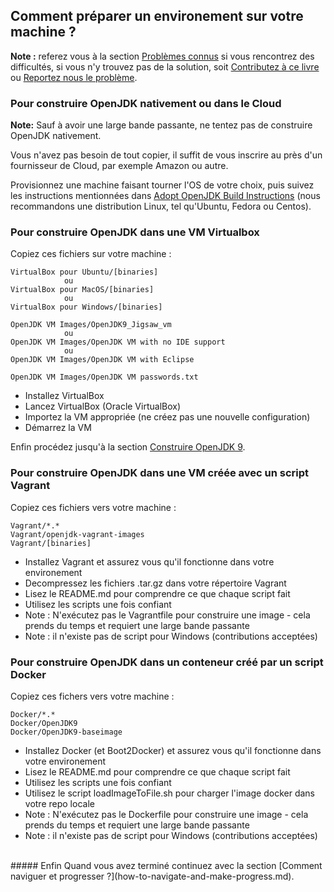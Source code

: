 ## Comment préparer un environement sur votre machine ?

**Note :** referez vous à la section [Problèmes connus](../known-issues/known_issues.md) si vous rencontrez des difficultés, si vous n'y trouvez pas de la solution, soit [Contributez à ce livre](../contributors.md) ou [Reportez nous le problème](../feedback.md).

### Pour construire OpenJDK nativement ou dans le Cloud

**Note:** Sauf à avoir une large bande passante, ne tentez pas de construire OpenJDK nativement.

Vous n'avez pas besoin de tout copier, il suffit de vous inscrire au près d'un fournisseur de Cloud, par exemple Amazon ou autre.

Provisionnez une machine faisant tourner l'OS de votre choix, puis suivez les instructions mentionnées dans [Adopt OpenJDK Build Instructions](https://java.net/projects/adoptopenjdk/pages/AdoptOpenJDKBuildInstructions) (nous recommandons une distribution Linux, tel qu'Ubuntu, Fedora ou Centos).


###  Pour construire OpenJDK dans une VM Virtualbox
Copiez ces fichiers sur votre machine :
   
    VirtualBox pour Ubuntu/[binaries]
                ou
    VirtualBox pour MacOS/[binaries]
                ou    
    VirtualBox pour Windows/[binaries]
   
    OpenJDK VM Images/OpenJDK9_Jigsaw_vm
                ou    
    OpenJDK VM Images/OpenJDK VM with no IDE support
                ou    
    OpenJDK VM Images/OpenJDK VM with Eclipse

    OpenJDK VM Images/OpenJDK VM passwords.txt

- Installez VirtualBox
- Lancez VirtualBox (Oracle VirtualBox)
- Importez la VM appropriée (ne créez pas une nouvelle configuration)
- Démarrez la VM

Enfin procédez jusqu'à la section [Construire OpenJDK 9](../binaries/build_openjdk_9.html).
   
###  Pour construire OpenJDK dans une VM créée avec un script Vagrant
Copiez ces fichiers vers votre machine :

	Vagrant/*.*
    Vagrant/openjdk-vagrant-images
    Vagrant/[binaries]

- Installez Vagrant et assurez vous qu'il fonctionne dans votre environement
- Decompressez les fichiers .tar.gz dans votre répertoire Vagrant
- Lisez le README.md pour comprendre ce que chaque script fait
- Utilisez les scripts une fois confiant
- Note : N'exécutez pas le Vagrantfile pour construire une image - cela prends du temps et requiert une large bande passante
- Note : il n'existe pas de script pour Windows (contributions acceptées)
   
### Pour construire OpenJDK dans un conteneur créé par un script Docker
Copiez ces fichers vers votre machine :

	Docker/*.*
    Docker/OpenJDK9
    Docker/OpenJDK9-baseimage

- Installez Docker (et Boot2Docker) et assurez vous qu'il fonctionne dans votre environement
- Lisez le README.md pour comprendre ce que chaque script fait
- Utilisez les scripts une fois confiant
- Utilisez le script loadImageToFile.sh pour charger l'image docker dans votre repo locale
- Note : N'exécutez pas le Dockerfile pour construire une image - cela prends du temps et requiert une large bande passante
- Note : il n'existe pas de script pour Windows (contributions acceptées)

<br/>
##### Enfin
Quand vous avez terminé continuez avec la section [Comment naviguer et progresser ?](how-to-navigate-and-make-progress.md).
